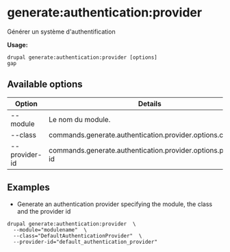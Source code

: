 # generate:authentication:provider
Générer un système d'authentification

**Usage:**
```
drupal generate:authentication:provider [options]
gap
```

## Available options
Option | Details
-------|-------------
--module | Le nom du module.
--class | commands.generate.authentication.provider.options.class
--provider-id | commands.generate.authentication.provider.options.provider-id

## Examples
* Generate an authentication provider specifying the module, the class and the provider id
```
drupal generate:authentication:provider  \
  --module="modulename"  \
  --class="DefaultAuthenticationProvider"  \
  --provider-id="default_authentication_provider"
```

